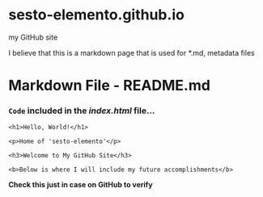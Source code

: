 # sesto-elemento.github.io
my GitHub site

I believe that this is a markdown page that is used for *.md, metadata files

# Markdown File - README.md


### `Code` included in the _index.html_ file...


`<h1>Hello, World!</h1>`

`<p>Home of 'sesto-elemento'</p>`

`<h3>Welcome to My GitHub Site</h3>`

`<b>Below is where I will include my future accomplishments</b>`

**Check this just in case on GitHub to verify**
